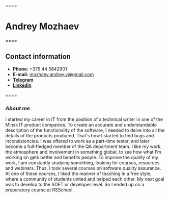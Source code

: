 ====
# Andrey Mozhaev
====
## Contact information

* **Phone:** +375 44 5842901
* **E-mail:** mozhaev.andrey.v@gmail.com
* **[Telegram](https://t.me/iAMSQA)**
* **[LinkedIn](www.linkedin.com/in/andrey-mozhaev-a90731133)**

====
### ***About me***
I started my career in IT from the position of a technical writer in one of the Minsk IT product companies. To create an accurate and understandable description of the functionality of the software, I needed to delve into all the details of the products produced. That's how I started to find bugs and inconsistencies. I was offered to work as a part-time tester, and later become a full-fledged member of the QA department team. I like my work, the atmosphere and involvement in something global, to see how what I'm working on gets better and benefits people. To improve the quality of my work, I am constantly studying something, looking for courses, resources and webinars. Thus, I took several courses on software quality assurance. At one of these courses, I liked the manner of teaching in a free style, where a community of students united and helped each other. My next goal was to develop to the SDET or developer level. So I ended up on a preparatory course at RSSchool.

